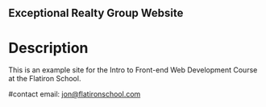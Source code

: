 Exceptional Realty Group Website
-------

# Description
This is an example site for the Intro to Front-end Web Development Course at the Flatiron School.

#contact
email: jon@flatironschool.com
